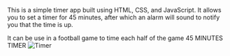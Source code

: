 This is a simple timer app built using HTML, CSS, and JavaScript. It allows you to set a timer for 45 minutes, after which an alarm will sound to notify you that the time is up.

It can be use in a football game to time each half of the game
                                         45 MINUTES TIMER
![Timer](https://user-images.githubusercontent.com/122939682/235784083-dc65e74e-1c1c-4d1f-8aee-528bbae06ae6.png)


